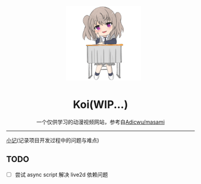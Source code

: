 <p align="center">
    <img alt="logo" src="./src/assets/imgs/logo.png" width="200" height="200" style="margin-bottom: 5px;">
</p>

<h1 align="center">Koi(WIP...)</h1>

<p align="center">一个仅供学习的动漫视频网站，参考自<a href="https://github.com/Adicwu/masami">Adicwu/masami</a></p>

---

[小记](/docs/note.md)(记录项目开发过程中的问题与难点)

## TODO

- [ ] 尝试 async script 解决 live2d 依赖问题
